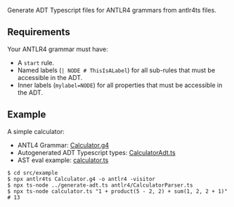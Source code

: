 Generate ADT Typescript files for ANTLR4 grammars from antlr4ts files.

## Requirements

Your ANTLR4 grammar must have:

-   A `start` rule.
-   Named labels (`| NODE # ThisIsALabel`) for all sub-rules that must be accessible in the ADT.
-   Inner labels (`mylabel=NODE`) for all properties that must be accessible in the ADT.

## Example

A simple calculator:

-   ANTL4 Grammar: [Calculator.g4](src/example/Calculator.g4)
-   Autogenerated ADT Typescript types: [CalculatorAdt.ts](src/example/CalculatorAdt.ts)
-   AST eval example: [calculator.ts](src/example/calculator.ts)

```shell
$ cd src/example
$ npx antlr4ts Calculator.g4 -o antlr4 -visitor
$ npx ts-node ../generate-adt.ts antlr4/CalculatorParser.ts
$ npx ts-node calculator.ts "1 + product(5 - 2, 2) + sum(1, 2, 2 + 1)"
# 13
```
